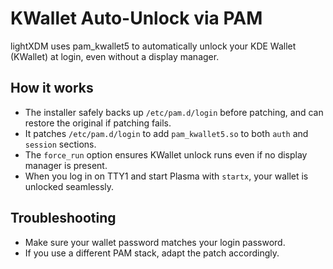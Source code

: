 # KWallet Auto-Unlock via PAM

lightXDM uses pam_kwallet5 to automatically unlock your KDE Wallet (KWallet) at login, even without a display manager.

## How it works
- The installer safely backs up `/etc/pam.d/login` before patching, and can restore the original if patching fails.
- It patches `/etc/pam.d/login` to add `pam_kwallet5.so` to both `auth` and `session` sections.
- The `force_run` option ensures KWallet unlock runs even if no display manager is present.
- When you log in on TTY1 and start Plasma with `startx`, your wallet is unlocked seamlessly.

## Troubleshooting
- Make sure your wallet password matches your login password.
- If you use a different PAM stack, adapt the patch accordingly. 
